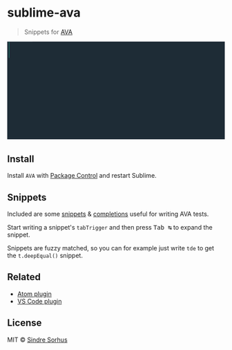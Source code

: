 # sublime-ava

> Snippets for [AVA](https://ava.li)

<img src="screenshot.gif" width="800">


## Install

Install `AVA` with [Package Control](https://packagecontrol.io) and restart Sublime.


## Snippets

Included are some [snippets](snippets) & [completions](assertions.sublime-completions) useful for writing AVA tests.

Start writing a snippet's `tabTrigger` and then press <kbd>Tab ↹</kbd> to expand the snippet.

Snippets are fuzzy matched, so you can for example just write `tde` to get the `t.deepEqual()` snippet.


## Related

- [Atom plugin](https://github.com/sindresorhus/atom-ava)
- [VS Code plugin](https://github.com/samverschueren/vscode-ava)


## License

MIT © [Sindre Sorhus](https://sindresorhus.com)
